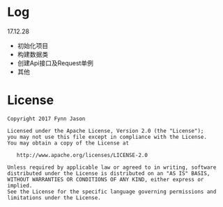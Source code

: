 Log
===
17.12.28 
- 初始化项目
- 构建数据类
- 创建Api接口及Request单例
- 其他

License
=======

    Copyright 2017 Fynn Jason

    Licensed under the Apache License, Version 2.0 (the "License");
    you may not use this file except in compliance with the License.
    You may obtain a copy of the License at

       http://www.apache.org/licenses/LICENSE-2.0

    Unless required by applicable law or agreed to in writing, software
    distributed under the License is distributed on an "AS IS" BASIS,
    WITHOUT WARRANTIES OR CONDITIONS OF ANY KIND, either express or implied.
    See the License for the specific language governing permissions and
    limitations under the License.
